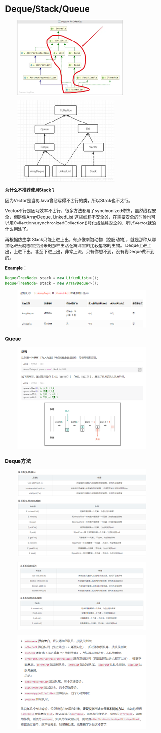 # Deque/Stack/Queue

<figure><img src="../.gitbook/assets/image (101).png" alt="" width="346"><figcaption></figcaption></figure>

<figure><img src="../.gitbook/assets/image (62).png" alt="" width="320"><figcaption></figcaption></figure>

**为什么不推荐使用Stack？**&#x20;

因为Vector是当初Java曾经写得不太行的类，所以Stack也不太行。

Vector不行是因为效率不太行，很多方法都用了synchronized修饰，虽然线程安全，但是像ArrayDeque, LinkedList 这些线程不安全的，在需要安全的时候也可以用Collections.synchronizedCollection()转化成线程安全的，所以Vector就没什么用处了。

再根据仿生学 Stack只能上进上出，有点像刺胞动物（腔肠动物），就是那种从哪里吃进去就哪里拉出来的那种生活在海洋里的比较低级的生物。 Deque上进上出，上进下出，甚至下进上出，非常上流，只有你想不到，没有我Deque做不到的。

**Example**：

```java
Deque<TreeNode> stack = new LinkedList<>();
Deque<TreeNode> stack = new ArrayDeque<>();
```

<figure><img src="../.gitbook/assets/image (61).png" alt=""><figcaption></figcaption></figure>

### Queue

<figure><img src="../.gitbook/assets/image (68).png" alt=""><figcaption></figcaption></figure>

### Deque方法

<figure><img src="../.gitbook/assets/image (128).png" alt=""><figcaption></figcaption></figure>

<figure><img src="../.gitbook/assets/image (105).png" alt=""><figcaption></figcaption></figure>

<figure><img src="../.gitbook/assets/image (97).png" alt=""><figcaption></figcaption></figure>
